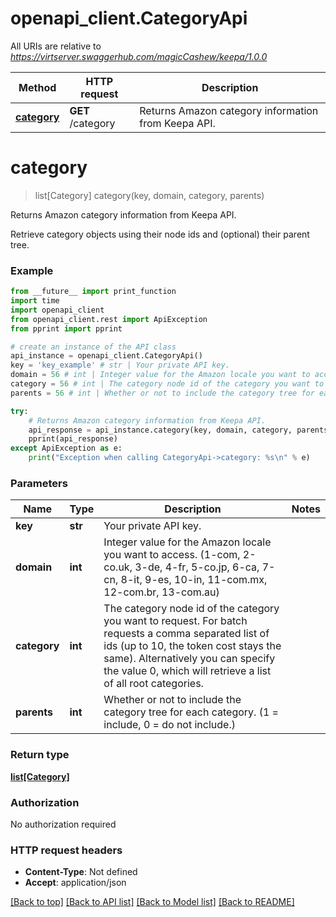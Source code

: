 # openapi_client.CategoryApi

All URIs are relative to *https://virtserver.swaggerhub.com/magicCashew/keepa/1.0.0*

Method | HTTP request | Description
------------- | ------------- | -------------
[**category**](CategoryApi.md#category) | **GET** /category | Returns Amazon category information from Keepa API.


# **category**
> list[Category] category(key, domain, category, parents)

Returns Amazon category information from Keepa API.

Retrieve category objects using their node ids and (optional) their parent tree.

### Example

```python
from __future__ import print_function
import time
import openapi_client
from openapi_client.rest import ApiException
from pprint import pprint

# create an instance of the API class
api_instance = openapi_client.CategoryApi()
key = 'key_example' # str | Your private API key.
domain = 56 # int | Integer value for the Amazon locale you want to access. (1-com, 2-co.uk, 3-de, 4-fr, 5-co.jp, 6-ca, 7-cn, 8-it, 9-es, 10-in, 11-com.mx, 12-com.br, 13-com.au)
category = 56 # int | The category node id of the category you want to request. For batch requests a comma separated list of ids (up to 10, the token cost stays the same). Alternatively you can specify the value 0, which will retrieve a list of all root categories.
parents = 56 # int | Whether or not to include the category tree for each category. (1 = include, 0 = do not include.)

try:
    # Returns Amazon category information from Keepa API.
    api_response = api_instance.category(key, domain, category, parents)
    pprint(api_response)
except ApiException as e:
    print("Exception when calling CategoryApi->category: %s\n" % e)
```

### Parameters

Name | Type | Description  | Notes
------------- | ------------- | ------------- | -------------
 **key** | **str**| Your private API key. | 
 **domain** | **int**| Integer value for the Amazon locale you want to access. (1-com, 2-co.uk, 3-de, 4-fr, 5-co.jp, 6-ca, 7-cn, 8-it, 9-es, 10-in, 11-com.mx, 12-com.br, 13-com.au) | 
 **category** | **int**| The category node id of the category you want to request. For batch requests a comma separated list of ids (up to 10, the token cost stays the same). Alternatively you can specify the value 0, which will retrieve a list of all root categories. | 
 **parents** | **int**| Whether or not to include the category tree for each category. (1 &#x3D; include, 0 &#x3D; do not include.) | 

### Return type

[**list[Category]**](Category.md)

### Authorization

No authorization required

### HTTP request headers

 - **Content-Type**: Not defined
 - **Accept**: application/json

[[Back to top]](#) [[Back to API list]](../README.md#documentation-for-api-endpoints) [[Back to Model list]](../README.md#documentation-for-models) [[Back to README]](../README.md)

